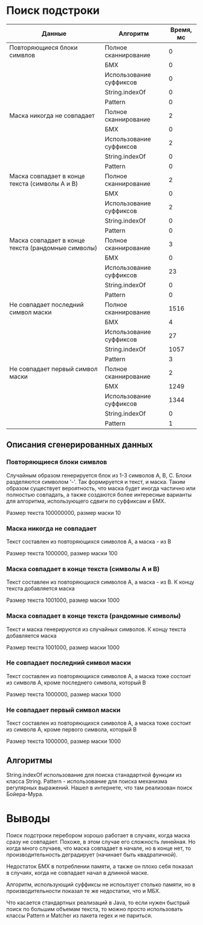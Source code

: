 # Поиск подстроки

| Данные                                             | Алгоритм                | Время, мс |
|----------------------------------------------------|-------------------------|-----------|
| Повторяющиеся блоки симвлов                        | Полное сканнирование    | 0         |
|                                                    | БМХ                     | 0         |
|                                                    | Использование суффиксов | 0         |
|                                                    | String.indexOf          | 0         |
|                                                    | Pattern                 | 0         |
| Маска никогда не совпадает                         | Полное сканнирование    | 2         |
|                                                    | БМХ                     | 0         |
|                                                    | Использование суффиксов | 2         |
|                                                    | String.indexOf          | 0         |
|                                                    | Pattern                 | 0         |
| Маска совпадает в конце текста (символы A и B)     | Полное сканнирование    | 2         |
|                                                    | БМХ                     | 0         |
|                                                    | Использование суффиксов | 2         |
|                                                    | String.indexOf          | 0         |
|                                                    | Pattern                 | 0         |
| Маска совпадает в конце текста (рандомные символы) | Полное сканнирование    | 3         |
|                                                    | БМХ                     | 0         |
|                                                    | Использование суффиксов | 23        |
|                                                    | String.indexOf          | 0         |
|                                                    | Pattern                 | 0         |
| Не совпадает последний символ маски                | Полное сканнирование    | 1516      |
|                                                    | БМХ                     | 4         |
|                                                    | Использование суффиксов | 27        |
|                                                    | String.indexOf          | 1057      |
|                                                    | Pattern                 | 3         |
| Не совпадает первый символ маски                   | Полное сканнирование    | 2         |
|                                                    | БМХ                     | 1249      |
|                                                    | Использование суффиксов | 1344      |
|                                                    | String.indexOf          | 0         |
|                                                    | Pattern                 | 1         |


## Описания сгенерированных данных
### Повторяющиеся блоки симвлов
Случайным образом генерируется блок из 1-3 символов A, B, C. Блоки разделяются символом '-'. Так формируется и текст, 
и маска. Таким образом существует вероятность, что маска будет иногда частично или полностью совпадать, а также создаются
более интересные варианты для алгоритма, использующего сдвиги по суффиксам и БМХ.

Размер текста 100000000, размер маски 10

### Маска никогда не совпадает
Текст составлен из повторяющихся символов A, а маска - из B

Размер текста 1000000, размер маски 100

### Маска совпадает в конце текста (символы A и B)
Текст составлен из повторяющихся символов A, а маска - из B. К концу текста добавляется маска

Размер текста 1001000, размер маски 1000

### Маска совпадает в конце текста (рандомные символы)
Текст и маска генерируются из случайных символов. К концу текста добавляется маска

Размер текста 1001000, размер маски 1000

### Не совпадает последний символ маски
Текст составлен из повторяющихся символов A, а маска тоже состоит из символв A, кроме последнего символа, который B

Размер текста 1000000, размер маски 1000

### Не совпадает первый  символ маски
Текст составлен из повторяющихся символов A, а маска тоже состоит из символв A, кроме первого символа, который B

Размер текста 1000000, размер маски 1000

## Алгоритмы
String.indexOf использование для поиска станадартной функции из класса String.
Pattern - использование для поиска механизма регулярных выражений. Нашел в интернете, что там реализован поиск Бойера-Мура.

# Выводы
Поиск подстроки перебором хорошо работает в случаях, когда маска сразу не совпадает. Похоже, в этом случае его сложность
линейная. Но когда много случаев, что маска совпадает в начале, но в конце нет, то производительность деградирует 
(начинает быть квадратичной).

Недостаток БМХ в потреблении  памяти, а также он плохо себя показал в случаях, когда не совпадает начал в длинной маске. 

Алгоритм, использующий суффиксы не испоьлзует столько памяти,  но в производительности показал те же недостатки, что и МБХ.

Что касается стандартных реализаций в Java, то если нужен быстрый поиск по большим объемам текста, то можно просто
использовать классы Pattern и Matcher из пакета regex и не париться. 